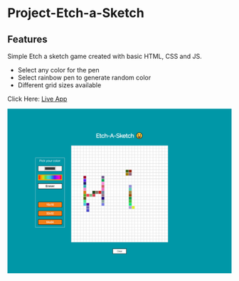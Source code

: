 # Project-Etch-a-Sketch

## Features

Simple Etch a sketch game created with basic HTML, CSS and JS.

- Select any color for the pen
- Select rainbow pen to generate random color
- Different grid sizes available

Click Here: [Live App](https://swhag.github.io/Project-Etch-a-Sketch/)

![alt text](https://github.com/Swhag/Project-Etch-a-Sketch/blob/main/App%20Preview.PNG 'App Preview')
